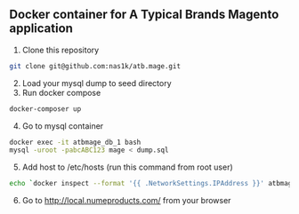 ## Docker container for A Typical Brands Magento application

1) Clone this repository
```bash
git clone git@github.com:nas1k/atb.mage.git
```
2) Load your mysql dump to seed directory
3) Run docker compose
```bash
docker-composer up
```
4) Go to mysql container
```bash
docker exec -it atbmage_db_1 bash
mysql -uroot -pabcABC123 mage < dump.sql
```
5) Add host to /etc/hosts (run this command from root user)
```bash
echo `docker inspect --format '{{ .NetworkSettings.IPAddress }}' atbmage_web_1`"    local.numeproducts.com" >> /etc/hosts
```
6) Go to http://local.numeproducts.com/ from your browser

